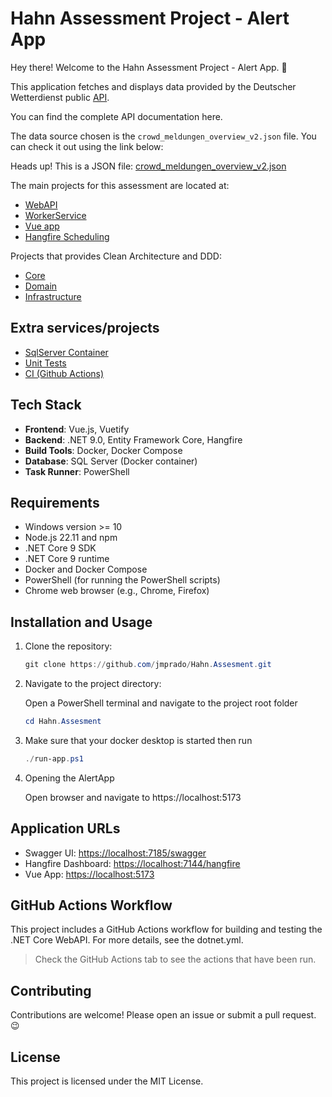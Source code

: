 # Hahn Assessment Project - Alert App

Hey there! Welcome to the Hahn Assessment Project - Alert App. 🚀

This application fetches and displays data provided by the Deutscher Wetterdienst public [API](https://dwd.api.bund.dev/).

You can find the complete API documentation here.

The data source chosen is the `crowd_meldungen_overview_v2.json` file. You can check it out using the link below:

Heads up! This is a JSON file: [crowd_meldungen_overview_v2.json](https://s3.eu-central-1.amazonaws.com/app-prod-static.warnwetter.de/v16/crowd_meldungen_overview_v2.json) 

The main projects for this assessment are located at:

- [WebAPI](./src/Hann.Assesment/Presentation/Hahn.Assesment.WebAPI/)
- [WorkerService](./src/Hann.Assesment/Presentation/Hann.Assesment.WorkerService/)
- [Vue app](./src/alert-app/)
- [Hangfire Scheduling](./src/Hann.Assesment/Core/Hahn.Assesment.Hangfire/)

Projects that provides Clean Architecture and DDD:
- [Core](./src/Hann.Assesment/Core/)
- [Domain](./src/Hann.Assesment/Core/Hahn.Assesment.Domain/)
- [Infrastructure](./src/Hann.Assesment/Infrastructure/)

## Extra services/projects
- [SqlServer Container](./src/dbcontainer/)
- [Unit Tests](./src/Hann.Assesment/Tests/)
- [CI (Github Actions)](./.github/workflows/dotnet.yml)

## Tech Stack

- **Frontend**: Vue.js, Vuetify
- **Backend**: .NET 9.0, Entity Framework Core, Hangfire
- **Build Tools**: Docker, Docker Compose
- **Database**: SQL Server (Docker container)
- **Task Runner**: PowerShell

## Requirements

- Windows version >= 10 
- Node.js 22.11 and npm
- .NET Core 9 SDK
- .NET Core 9 runtime 
- Docker and Docker Compose
- PowerShell (for running the PowerShell scripts)
- Chrome web browser (e.g., Chrome, Firefox)

## Installation and Usage

1. Clone the repository:

    ```powershell
    git clone https://github.com/jmprado/Hahn.Assesment.git
    ```

2. Navigate to the project directory:

     Open a PowerShell terminal and navigate to the project root folder

    ```powershell
    cd Hahn.Assesment
    ```

3. Make sure that your docker desktop is started then run
    
    ```powershell
    ./run-app.ps1
    ```

4. Opening the AlertApp

    Open browser and navigate to https://localhost:5173

## Application URLs

- Swagger UI: [https://localhost:7185/swagger](https://localhost:7185/swagger)
- Hangfire Dashboard: [https://localhost:7144/hangfire](https://localhost:7144/hangfire)
- Vue App: [https://localhost:5173](https://localhost:5173)

## GitHub Actions Workflow

This project includes a GitHub Actions workflow for building and testing the .NET Core WebAPI. For more details, see the dotnet.yml.

> Check the GitHub Actions tab to see the actions that have been run.

## Contributing

Contributions are welcome! Please open an issue or submit a pull request. :wink:

## License

This project is licensed under the MIT License.
